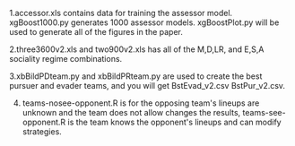 1.accessor.xls contains data for training the assessor model. xgBoost1000.py generates 1000 assessor models. xgBoostPlot.py will be used to generate all of the figures in the paper.

2.three3600v2.xls and  two900v2.xls has all of the M,D,LR, and E,S,A sociality regime combinations.

3.xbBildPDteam.py and xbBildPRteam.py are used to create the best pursuer and evader teams, and you will get BstEvad_v2.csv BstPur_v2.csv. 

4. teams-nosee-opponent.R is for the opposing team's lineups are unknown and the team does not allow changes the results, teams-see-opponent.R is the team knows the opponent's lineups and can modify strategies.
